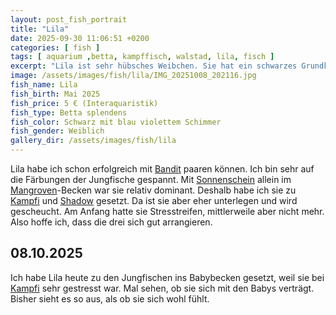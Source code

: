 ```yaml
---
layout: post_fish_portrait
title: "Lila"
date: 2025-09-30 11:06:51 +0200
categories: [ fish ]
tags: [ aquarium ,betta, kampffisch, walstad, lila, fisch ]
excerpt: "Lila ist sehr hübsches Weibchen. Sie hat ein schwarzes Grundkleid mit blau violettem Schimmer. Lila ist sehr neugierig und aktiv."
image: /assets/images/fish/lila/IMG_20251008_202116.jpg
fish_name: Lila
fish_birth: Mai 2025
fish_price: 5 € (Interaquaristik)
fish_type: Betta splendens
fish_color: Schwarz mit blau violettem Schimmer
fish_gender: Weiblich
gallery_dir: /assets/images/fish/lila
---
```




Lila habe ich schon erfolgreich mit [Bandit](/fish/2025/09/30/fish_bandit.html) paaren können. Ich bin sehr auf die Färbungen der Jungfische gespannt. Mit
[Sonnenschein](/fish/2025/09/30/fish_sonnenschein.html) allein im [Mangroven](/tank/2025/09/30/tank_mangrove.html)-Becken war sie relativ dominant. Deshalb habe ich sie zu [Kampfi](/fish/2025/09/30/fish_kampfi.html) und [Shadow](/fish/2025/09/30/fish_shadow.html) gesetzt. Da
ist sie aber eher unterlegen und wird gescheucht. Am Anfang hatte sie Stresstreifen, mittlerweile aber nicht mehr. Also
hoffe ich, dass die drei sich gut arrangieren.

## 08.10.2025
Ich habe Lila heute zu den Jungfischen ins Babybecken gesetzt, weil sie bei [Kampfi](/fish/2025/09/30/fish_kampfi.html) sehr gestresst war. Mal sehen, ob sie sich mit den Babys verträgt. Bisher sieht es so aus, als ob sie sich wohl fühlt. 
